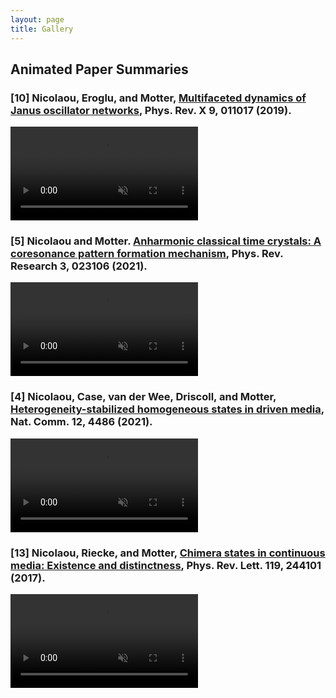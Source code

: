 ```yaml
---
layout: page
title: Gallery
---
```


## Animated Paper Summaries
### [10] Nicolaou, Eroglu, and Motter, <a href="https://doi.org/10.1103/PhysRevX.9.011017">Multifaceted dynamics of Janus oscillator networks</a>, Phys. Rev. X <strong>9</strong>, 011017 (2019).

<video muted controls>
    <source src="{{ site.my-media-path }}/assets/gallery/papersummaries/janusoscillators2.mp4" type="video/mp4" width=400>
</video>

### [5] Nicolaou and Motter. <a href="https://doi.org/10.1103/PhysRevResearch.3.023106">Anharmonic classical time crystals: A coresonance pattern formation mechanism</a>, Phys. Rev. Research <strong>3</strong>, 023106 (2021).

<video muted controls>
    <source src="{{ site.my-media-path }}/assets/gallery/papersummaries/anharmonic2.mp4" type="video/mp4" width=400>
</video>

### [4] Nicolaou, Case, van der Wee, Driscoll, and  Motter, <a href="https://doi.org/10.1038/s41467-021-24459-0">Heterogeneity-stabilized homogeneous states in driven media</a>, Nat. Comm. <strong>12</strong>, 4486 (2021).

<video muted controls>
    <source src="{{ site.my-media-path }}/assets/gallery/papersummaries/hshs2.mp4" type="video/mp4">
</video>

### [13] Nicolaou, Riecke, and  Motter, <a href="https://doi.org/10.1103/PhysRevLett.119.244101">Chimera states in continuous media: Existence and distinctness</a>, Phys. Rev. Lett. <strong>119</strong>, 244101 (2017).

<video muted controls>
    <source src="{{ site.my-media-path }}/assets/gallery/papersummaries/continuouschimeras2.mp4" type="video/mp4">
</video>
